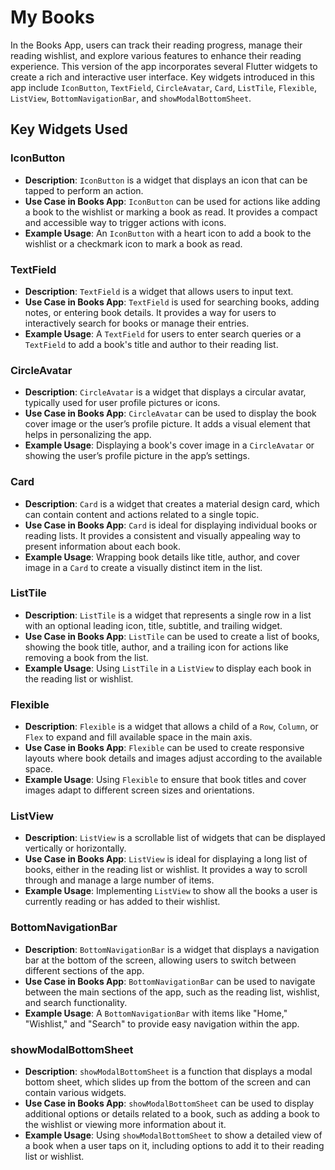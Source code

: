 # My Books
In the Books App, users can track their reading progress, manage their reading wishlist, and explore various features to enhance their reading experience. This version of the app incorporates several Flutter widgets to create a rich and interactive user interface. Key widgets introduced in this app include `IconButton`, `TextField`, `CircleAvatar`, `Card`, `ListTile`, `Flexible`, `ListView`, `BottomNavigationBar`, and `showModalBottomSheet`.

## Key Widgets Used

### IconButton
- **Description**: `IconButton` is a widget that displays an icon that can be tapped to perform an action.
- **Use Case in Books App**: `IconButton` can be used for actions like adding a book to the wishlist or marking a book as read. It provides a compact and accessible way to trigger actions with icons.
- **Example Usage**: An `IconButton` with a heart icon to add a book to the wishlist or a checkmark icon to mark a book as read.

### TextField
- **Description**: `TextField` is a widget that allows users to input text.
- **Use Case in Books App**: `TextField` is used for searching books, adding notes, or entering book details. It provides a way for users to interactively search for books or manage their entries.
- **Example Usage**: A `TextField` for users to enter search queries or a `TextField` to add a book's title and author to their reading list.

### CircleAvatar
- **Description**: `CircleAvatar` is a widget that displays a circular avatar, typically used for user profile pictures or icons.
- **Use Case in Books App**: `CircleAvatar` can be used to display the book cover image or the user’s profile picture. It adds a visual element that helps in personalizing the app.
- **Example Usage**: Displaying a book's cover image in a `CircleAvatar` or showing the user’s profile picture in the app’s settings.

### Card
- **Description**: `Card` is a widget that creates a material design card, which can contain content and actions related to a single topic.
- **Use Case in Books App**: `Card` is ideal for displaying individual books or reading lists. It provides a consistent and visually appealing way to present information about each book.
- **Example Usage**: Wrapping book details like title, author, and cover image in a `Card` to create a visually distinct item in the list.

### ListTile
- **Description**: `ListTile` is a widget that represents a single row in a list with an optional leading icon, title, subtitle, and trailing widget.
- **Use Case in Books App**: `ListTile` can be used to create a list of books, showing the book title, author, and a trailing icon for actions like removing a book from the list.
- **Example Usage**: Using `ListTile` in a `ListView` to display each book in the reading list or wishlist.

### Flexible
- **Description**: `Flexible` is a widget that allows a child of a `Row`, `Column`, or `Flex` to expand and fill available space in the main axis.
- **Use Case in Books App**: `Flexible` can be used to create responsive layouts where book details and images adjust according to the available space.
- **Example Usage**: Using `Flexible` to ensure that book titles and cover images adapt to different screen sizes and orientations.

### ListView
- **Description**: `ListView` is a scrollable list of widgets that can be displayed vertically or horizontally.
- **Use Case in Books App**: `ListView` is ideal for displaying a long list of books, either in the reading list or wishlist. It provides a way to scroll through and manage a large number of items.
- **Example Usage**: Implementing `ListView` to show all the books a user is currently reading or has added to their wishlist.

### BottomNavigationBar
- **Description**: `BottomNavigationBar` is a widget that displays a navigation bar at the bottom of the screen, allowing users to switch between different sections of the app.
- **Use Case in Books App**: `BottomNavigationBar` can be used to navigate between the main sections of the app, such as the reading list, wishlist, and search functionality.
- **Example Usage**: A `BottomNavigationBar` with items like "Home," "Wishlist," and "Search" to provide easy navigation within the app.

### showModalBottomSheet
- **Description**: `showModalBottomSheet` is a function that displays a modal bottom sheet, which slides up from the bottom of the screen and can contain various widgets.
- **Use Case in Books App**: `showModalBottomSheet` can be used to display additional options or details related to a book, such as adding a book to the wishlist or viewing more information about it.
- **Example Usage**: Using `showModalBottomSheet` to show a detailed view of a book when a user taps on it, including options to add it to their reading list or wishlist.
